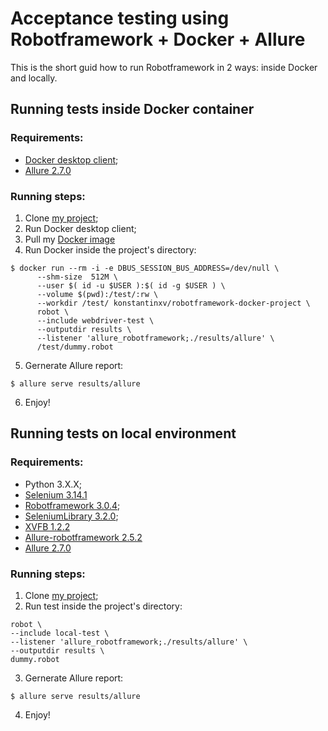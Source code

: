 # Acceptance testing using Robotframework + Docker + Allure

This is the short guid how to run Robotframework in 2 ways: inside Docker and locally.

## Running tests inside Docker container
### Requirements:
- [Docker desktop client](https://www.docker.com/products/docker-desktop);
- [Allure 2.7.0](https://docs.qameta.io/allure/#_installing_a_commandline)

### Running steps:
1. Clone [my project](https://github.com/KonstantinxVx/robotframework-docker-dummy.git);
2. Run Docker desktop client;
3. Pull my [Docker image](https://hub.docker.com/r/konstantinxv/robotframework-docker-project/)
4. Run Docker inside the project's directory:

```
$ docker run --rm -i -e DBUS_SESSION_BUS_ADDRESS=/dev/null \
      --shm-size  512M \
      --user $( id -u $USER ):$( id -g $USER ) \
      --volume $(pwd):/test/:rw \
      --workdir /test/ konstantinxv/robotframework-docker-project \
      robot \
      --include webdriver-test \
      --outputdir results \
      --listener 'allure_robotframework;./results/allure' \
      /test/dummy.robot
```

5. Gernerate Allure report:

```
$ allure serve results/allure
```

6. Enjoy! 

## Running tests on local environment
### Requirements:
- Python 3.X.X;
- [Selenium 3.14.1](https://pypi.org/project/selenium/)
- [Robotframework 3.0.4](https://pypi.org/project/robotframework/);
- [SeleniumLibrary 3.2.0](https://pypi.org/project/robotframework-seleniumlibrary/);
- [XVFB 1.2.2](https://pypi.org/project/robotframework-xvfb/)
- [Allure-robotframework 2.5.2](https://pypi.org/project/allure-robotframework/)
- [Allure 2.7.0](https://docs.qameta.io/allure/#_installing_a_commandline)

### Running steps:
1. Clone [my project](https://github.com/KonstantinxVx/robotframework-docker-dummy.git);
2. Run test inside the project's directory:

```
robot \
--include local-test \
--listener 'allure_robotframework;./results/allure' \
--outputdir results \
dummy.robot
```

3. Gernerate Allure report:

```
$ allure serve results/allure
```

4. Enjoy! 

